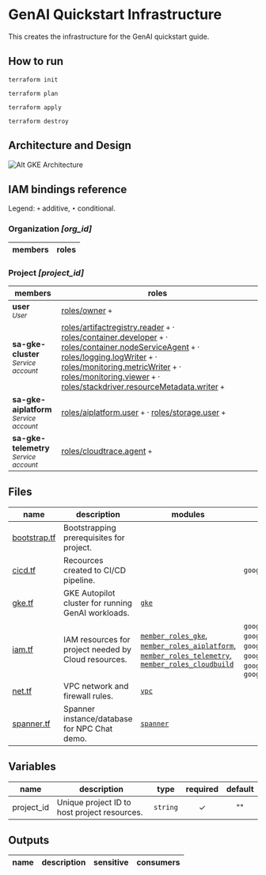 # GenAI Quickstart Infrastructure

This creates the infrastructure for the GenAI quickstart guide.

## How to run

`terraform init`

`terraform plan`

`terraform apply`

`terraform destroy`

## Architecture and Design

![Alt GKE Architecture](../docs/img/genai-gke-arch.svg)

## IAM bindings reference

Legend: <code>+</code> additive, <code>•</code> conditional.

### Organization <i>[org_id]</i>

| members | roles |
|---|---|

### Project <i>[project_id]</i>

| members | roles |
|---|---|
|<b>user</b><br><small><i>User</i></small>|[roles/owner](https://cloud.google.com/iam/docs/understanding-roles#owner) <code>+</code> |
|<b>sa-gke-cluster</b><br><small><i>Service account</i></small>|[roles/artifactregistry.reader](https://cloud.google.com/iam/docs/understanding-roles#artifactregistry.reader) <code>+</code> · [roles/container.developer](https://cloud.google.com/iam/docs/understanding-roles#container.developer) <code>+</code> · [roles/container.nodeServiceAgent](https://cloud.google.com/iam/docs/understanding-roles#container.nodeServiceAgent) <code>+</code> · [roles/logging.logWriter](https://cloud.google.com/iam/docs/understanding-roles#logging.logWriter) <code>+</code> · [roles/monitoring.metricWriter](https://cloud.google.com/iam/docs/understanding-roles#monitoring.metricWriter) <code>+</code> · [roles/monitoring.viewer](https://cloud.google.com/iam/docs/understanding-roles#monitoring.viewer) <code>+</code> · [roles/stackdriver.resourceMetadata.writer](https://cloud.google.com/iam/docs/understanding-roles#stackdriver.resourceMetadata.writer) <code>+</code> |
|<b>sa-gke-aiplatform</b><br><small><i>Service account</i></small>|[roles/aiplatform.user](https://cloud.google.com/iam/docs/understanding-roles#aiplatform.user) <code>+</code> · [roles/storage.user](https://cloud.google.com/iam/docs/understanding-roles#storage.user) <code>+</code>|
|<b>sa-gke-telemetry</b><br><small><i>Service account</i></small>|[roles/cloudtrace.agent](https://cloud.google.com/iam/docs/understanding-roles#cloudtrace.agent) <code>+</code>|


## Files

| name | description | modules | resources |
|---|---|---|---|
| [bootstrap.tf](./bootstrap.tf) | Bootstrapping prerequisites for project. |  |  |
| [cicd.tf](./gke.tf) | Recources created to CI/CD pipeline. |  | `google_artifact_registry_repository` |
| [gke.tf](./gke.tf) | GKE Autopilot cluster for running GenAI workloads. | [`gke`](https://registry.terraform.io/modules/terraform-google-modules/kubernetes-engine/google/latest/submodules/beta-autopilot-public-cluster) |  |
| [iam.tf](./gke.tf) | IAM resources for project needed by Cloud resources. | [`member_roles_gke`, `member_roles_aiplatform`, `member_roles_telemetry`, `member_roles_cloudbuild`](https://registry.terraform.io/modules/terraform-google-modules/iam/google/latest/submodules/member_iam) | `google_service_account.sa_gke_cluster`, `google_service_account.sa_gke_aiplatform`, `google_service_account.sa_gke_telemetry` · `google_service_account_iam_binding.sa_gke_cluster_wi_binding`, `google_service_account_iam_binding.sa_gke_aiplatform_wi_binding`, `google_service_account_iam_binding.sa_gke_telemetry_wi_binding` |
| [net.tf](./net.tf) | VPC network and firewall rules. | [`vpc`](https://registry.terraform.io/modules/terraform-google-modules/network/google/latest) |  |
| [spanner.tf](./spanner.tf) | Spanner instance/database for NPC Chat demo. | [`spanner`](https://registry.terraform.io/providers/hashicorp/google/latest/docs/resources/spanner_instance) |  |


## Variables

| name | description | type | required | default |
|---|---|:---:|:---:|:---:|
| project_id | Unique project ID to host project resources. | `string` | ✓ | "" |

## Outputs

| name | description | sensitive | consumers |
|---|---|:---:|---|
